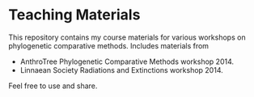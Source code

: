 # Teaching Materials

This repository contains my course materials for various workshops on phylogenetic comparative methods. Includes materials from
* AnthroTree Phylogenetic Comparative Methods workshop 2014. 
* Linnaean Society Radiations and Extinctions workshop 2014. 

Feel free to use and share.

